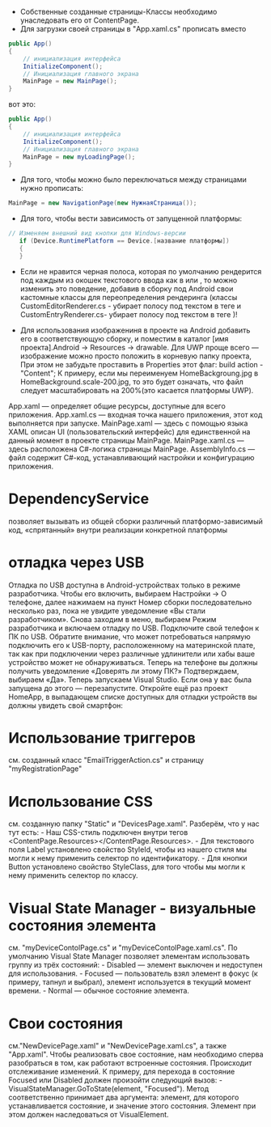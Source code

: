 - Собственные созданные страницы-Классы необходимо унаследовать его от ContentPage.
- Для загрузки своей страницы в "App.xaml.cs" прописать вместо 
```C#
public App()
{
    // инициализация интерфейса
    InitializeComponent();
    // Инициализация главного экрана
    MainPage = new MainPage();
}
```
вот это:
```C#
public App()
{
    // инициализация интерфейса
    InitializeComponent();
    // Инициализация главного экрана
    MainPage = new myLoadingPage();
}
```
- Для того, чтобы можно было переключаться между страницами нужно прописать:
```C#
MainPage = new NavigationPage(new НужнаяСтраница());
```
-  Для того, чтобы вести зависимость от запущенной платформы:
```C#
// Изменяем внешний вид кнопки для Windows-версии
   if (Device.RuntimePlatform == Device.[название платформы])
   {
   }
```

- Если не нравится черная полоса, которая по умолчанию рендерится под каждым из окошек текстового ввода как в <Entry> или <Editor>, то можно изменить это поведение,
  добавив в сборку под Android свои кастомные классы для переопределения рендеринга (классы CustomEditorRenderer.cs - убирает полосу под текстом в теге <Editor> и
  CustomEntryRenderer.cs- убирает полосу под текстом в теге <Entry> )! 

- Для использования изображениня в проекте на Android добавить его в соответствующую сборку, и поместим в каталог [имя проекта].Android → Resources → drawable.
    Для UWP проще всего — изображение можно просто положить в корневую папку проекта, При этом не забудьте проставить в Properties этот флаг: build action - "Content"; 
    К примеру, если мы переименуем HomeBackgroung.jpg в HomeBackground.scale-200.jpg, то это будет означать, что файл следует масштабировать на 200%(это касается платформы UWP). 

App.xaml — определяет общие ресурсы, доступные для всего приложения.
App.xaml.cs — входная точка нашего приложения, этот код выполняется при запуске.
MainPage.xaml — здесь с помощью языка XAML описан UI (пользовательский интерфейс) для единственной на данный момент в проекте страницы MainPage.
MainPage.xaml.cs — здесь расположена С#-логика страницы MainPage.
AssemblyInfo.cs — файл содержит С#-код, устанавливающий настройки и конфигурацию приложения.

# DependencyService 
позволяет вызывать из общей сборки различный платформо-зависимый код, «спрятанный» внутри реализации конкретной платформы 

# отладка через USB
Отладка по USB доступна в Android-устройствах только в режиме разработчика. Чтобы его включить, выбираем Настройки → О телефоне, далее нажимаем на пункт Номер сборки последовательно несколько раз, пока не увидите уведомление «Вы стали разработчиком».
Снова заходим в меню, выбираем Режим разработчика и включаем отладку по USB.
Подключите свой телефон к ПК по USB. Обратите внимание, что может потребоваться напрямую подключить его к USB-порту, расположенному на материнской плате, так как при подключении через различные удлинители или хабы ваше устройство может не обнаруживаться.
Теперь на телефоне вы должны получить уведомление «Доверять ли этому ПК?» Подтверждаем, выбираем «Да».
Теперь запускаем Visual Studio. Если она у вас была запущена до этого — перезапустите.
Откройте ещё раз проект HomeApp, в выпадающем списке доступных для отладки устройств вы должны увидеть свой смартфон: 

# Использование триггеров
см. созданный класс "EmailTriggerAction.cs"  и страницу "myRegistrationPage"

# Использование CSS 
см. созданную папку "Static" и "DevicesPage.xaml".
Разберём, что у нас тут есть:
        - Наш CSS-стиль подключен внутри тегов <ContentPage.Resources></ContentPage.Resources>.
        - Для текстового поля Label установлено свойство StyleId, чтобы из нашего стиля мы могли к нему применить селектор по идентификатору.
        - Для кнопки Button установлено свойство StyleClass, для того чтобы мы могли к нему применить селектор по классу.
# Visual State Manager - визуальные состояния элемента
см. "myDeviceContolPage.cs" и "myDeviceContolPage.xaml.cs".
По умолчанию Visual State Manager позволяет элементам использовать группу из трёх состояний:
        - Disabled — элемент выключен и недоступен для использования.
        - Focused — пользователь взял элемент в фокус (к примеру, тапнул и выбрал), элемент используется в текущий момент времени.
        - Normal — обычное состояние элемента.
# Свои состояния
см."NewDevicePage.xaml" и "NewDevicePage.xaml.cs", а также "App.xaml".
Чтобы реализовать свое состояние, нам необходимо сперва разобраться в том, как работают встроенные состояния.
Происходит отслеживание изменений. К примеру, для перехода в состояние Focused или Disabled должен произойти следующий вызов:
        - VisualStateManager.GoToState(element, "Focused"). Метод соответственно принимает два аргумента: элемент, для которого устанавливается состояние, и значение этого состояния.
Элемент при этом должен наследоваться от VisualElement.


